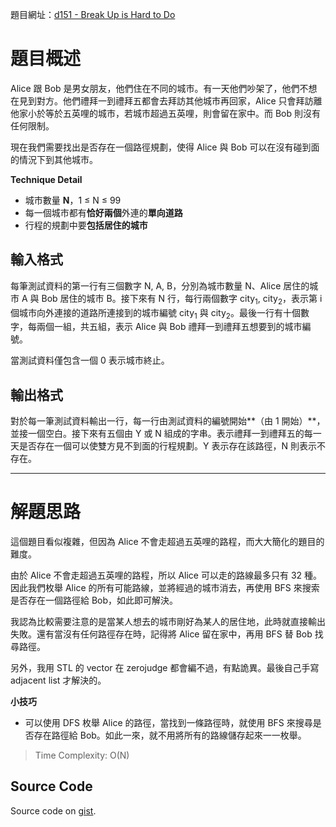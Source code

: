 <!--
[date]: 2011-10-12
[title]: [ZJ College] d151 - Break Up is Hard to Do
[name]: zj-college-d151-break-up-is-hard-to-do
[tag]: ZeroJudge - College, BFS | 廣度優先搜索, DFS | 深度優先搜索, enumerate | 枚舉
-->

題目網址：[d151 - Break Up is Hard to Do][1]

題目概述
=====

Alice 跟 Bob 是男女朋友，他們住在不同的城市。有一天他們吵架了，他們不想在見到對方。他們禮拜一到禮拜五都會去拜訪其他城市再回家，Alice 只會拜訪離他家小於等於五英哩的城市，若城市超過五英哩，則會留在家中。而 Bob 則沒有任何限制。

現在我們需要找出是否存在一個路徑規劃，使得 Alice 與 Bob 可以在沒有碰到面的情況下到其他城市。

**Technique Detail**

- 城市數量 **N**，1 ≤ N ≤ 99
- 每一個城市都有**恰好兩個**外連的**單向道路**
- 行程的規劃中要**包括居住的城市**

輸入格式
-----

每筆測試資料的第一行有三個數字 N, A, B，分別為城市數量 N、Alice 居住的城市 A 與 Bob 居住的城市 B。接下來有 N 行，每行兩個數字 city<sub>1</sub>, city<sub>2</sub>，表示第 i 個城市向外連接的道路所連接到的城市編號 city<sub>1</sub> 與 city<sub>2</sub>。最後一行有十個數字，每兩個一組，共五組，表示 Alice 與 Bob 禮拜一到禮拜五想要到的城市編號。

當測試資料僅包含一個 0 表示城市終止。

輸出格式
------

對於每一筆測試資料輸出一行，每一行由測試資料的編號開始**（由 1 開始）**，並接一個空白。接下來有五個由 Y 或 N 組成的字串。表示禮拜一到禮拜五的每一天是否存在一個可以使雙方見不到面的行程規劃。Y 表示存在該路徑，N 則表示不存在。

---

解題思路
======

這個題目看似複雜，但因為 Alice 不會走超過五英哩的路程，而大大簡化的題目的難度。

由於 Alice 不會走超過五英哩的路程，所以 Alice 可以走的路線最多只有 32 種。因此我們枚舉 Alice 的所有可能路線，並將經過的城市消去，再使用 BFS 來搜索是否存在一個路徑給 Bob，如此即可解決。

我認為比較需要注意的是當某人想去的城市剛好為某人的居住地，此時就直接輸出失敗。還有當沒有任何路徑存在時，記得將 Alice 留在家中，再用 BFS 替 Bob 找尋路徑。

另外，我用 STL 的 vector 在 zerojudge 都會編不過，有點詭異。最後自己手寫 adjacent list 才解決的。

**小技巧**

- 可以使用 DFS 枚舉 Alice 的路徑，當找到一條路徑時，就使用 BFS 來搜尋是否存在路徑給 Bob。如此一來，就不用將所有的路線儲存起來一一枚舉。

> Time Complexity: O(N)


Source Code
---------

<script src="https://gist.github.com/KuoE0/1447824.js"></script>

Source code on [gist][gist].

[1]: http://140.122.185.166/ZeroJudge/ShowProblem?problemid=d151 "d151 - Break Up is Hard to Do"
[gist]: https://gist.github.com/KuoE0/1447824